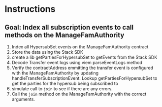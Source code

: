 # Instructions

## Goal: Index all subscription events to call methods on the ManageFamAuthority

1. Index all HypersubSet events on the ManageFamAuthority contract
2. Store the data using the Stack SDK
3. create a lib getPartiesForHypersubSet to getEvents from the Stack SDK
4. Decode Transfer event logs using viem parseEventLogs method
5. Verify the contractAddress emmitting the transfer event is configured with the ManageFamAuthority by updating handleTransferSubscriptionEvent. Lookup getPartiesForHypersubSet to get the parties for the hypersub being subscribed to
6. simulate call to `join` to see if there are any errors.
7. Call the `join` method on the ManageFamAuthority with the correct arguments.
